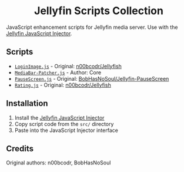 <h1 align="center">Jellyfin Scripts Collection</h1>

JavaScript enhancement scripts for Jellyfin media server. Use with the [Jellyfin JavaScript Injector](https://github.com/n00bcodr/Jellyfin-JavaScript-Injector).

## Scripts

- [`LoginImage.js`](src/LoginImage.js) - Original: [n00bcodr/Jellyfish](https://github.com/n00bcodr/Jellyfish/blob/main/scripts/loginimage.js)
- [`MediaBar-Patcher.js`](src/MediaBar-Patcher.js) - Author: Core
- [`PauseScreen.js`](src/PauseScreen.js) - Original: [BobHasNoSoul/Jellyfin-PauseScreen](https://github.com/BobHasNoSoul/Jellyfin-PauseScreen)
- [`Rating.js`](src/Rating.js) - Original: [n00bcodr/Jellyfish](https://github.com/n00bcodr/Jellyfish/blob/main/scripts/rating.js)

## Installation

1. Install the [Jellyfin JavaScript Injector](https://github.com/n00bcodr/Jellyfin-JavaScript-Injector)
2. Copy script code from the `src/` directory
3. Paste into the JavaScript Injector interface

## Credits

Original authors: n00bcodr, BobHasNoSoul 
